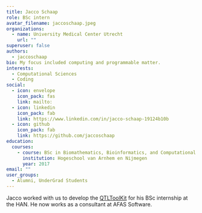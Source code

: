 ```yaml
---
title: Jacco Schaap
role: BSc intern
avatar_filename: jaccoschaap.jpeg
organizations:
  - name: University Medical Center Utrecht
    url: ""
superuser: false
authors:
  - jaccoschaap
bio: My focus included computing and programmable matter.
interests:
  - Computational Sciences
  - Coding
social:
  - icon: envelope
    icon_pack: fas
    link: mailto:
  - icon: linkedin
    icon_pack: fab
    link: https://www.linkedin.com/in/jacco-schaap-19124b10b
  - icon: github
    icon_pack: fab
    link: https://github.com/jaccoschaap
education:
  courses:
    - course: BSc in Biomathematics, Bioinformatics, and Computational Biology
      institution: Hogeschool van Arnhem en Nijmegen
      year: 2017
email: ""
user_groups:
  - Alumni, UnderGrad Students
---
```

Jacco worked with us to develop the [QTLToolKit](https://github.com/swvanderlaan/QTLToolKit) for his BSc internship at the HAN. He now works as a consultant at AFAS Software.
